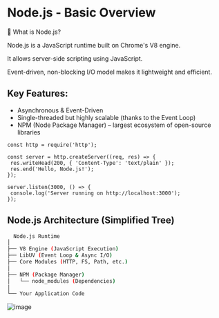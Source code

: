 # Node.js - Basic Overview
📌 What is Node.js?

Node.js is a JavaScript runtime built on Chrome's V8 engine.

It allows server-side scripting using JavaScript.

Event-driven, non-blocking I/O model makes it lightweight and efficient.

## Key Features:

- Asynchronous & Event-Driven
- Single-threaded but highly scalable (thanks to the Event Loop)
- NPM (Node Package Manager) – largest ecosystem of open-source libraries

 ``` Basic 
const http = require('http');

const server = http.createServer((req, res) => {
  res.writeHead(200, { 'Content-Type': 'text/plain' });
  res.end('Hello, Node.js!');
});

server.listen(3000, () => {
  console.log('Server running on http://localhost:3000');
});
```


## Node.js Architecture (Simplified Tree)



```bash
  Node.js Runtime
│
├── V8 Engine (JavaScript Execution)
├── LibUV (Event Loop & Async I/O)
├── Core Modules (HTTP, FS, Path, etc.)
│
├── NPM (Package Manager)
│   └── node_modules (Dependencies)
│
└── Your Application Code
```
![image](https://github.com/user-attachments/assets/dc0b2bb6-1286-4fdd-a924-78876a858f24)



